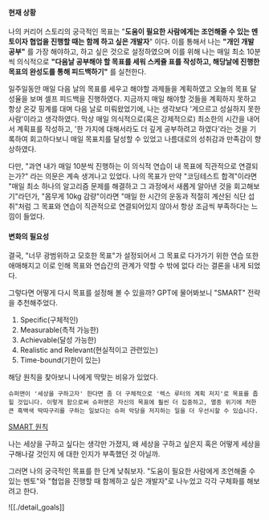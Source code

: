 
#### 현재 상황

나의 커리어 스토리의 궁극적인 목표는 "**도움이 필요한 사람에게는 조언해줄 수 있는 멘토이자 협업을 진행할 때는 함께 하고 싶은 개발자**" 이다. 이를 통해서 나는 **"개인 개발 공부"** 를 가장 해야하고, 하고 싶은 것으로 설정하였으며 이를 위해 나는 매일 최소 10분씩 의식적으로 **"다음날 공부해야 할 목표를 세워 스케쥴 표를 작성하고, 해당날에 진행한 목표의 완성도를 통해 피드백하기"** 를 실천한다.

일주일동안 매일 다음 날의 목표를 세우고 해야할 과제들을 계획하였고 오늘의 목표 달성율을 보며 셀프 피드백을 진행하였다. 지금까지 매일 해야할 것들을 계획하지 못하고 항상 온갖 핑계를 대며 다음 날로 미뤄왔었기에, 나는 생각보다 '게으르고 성실하지 못한 사람'이라고 생각하였다. 막상 매일 의식적으로(혹은 강제적으로) 최소한의 시간을 내어서 계획표를 작성하고, '한 가지에 대해서라도 더 깊게 공부하려고 하였다'라는 것을 기록하여 회고하다보니 매일 목표치를 달성할 수 있었고 나름대로의 성취감과 만족감이 향상하였다. 

다만, "과연 내가 매일 10분씩 진행하는 이 의식적 연습이 내 목표에 직관적으로 연결되는가?" 라는 의문은 계속 생겨나고 있었다. 나의 목표가 만약 "코딩테스트 합격"이라면 "매일 최소 하나의 알고리즘 문제를 해결하고 그 과정에서 새롭게 알아낸 것을 회고해보기"라던가, "몸무게 10kg 감량"이라면 "매일 한 시간의 운동과 적절히 계산된 식단 섭취"처럼 그 목표와 연습이 직관적으로 연결되어있지 않아서 항상 조금씩 부족하다는 느낌이 들었다.

#### 변화의 필요성

결국, "너무 광범위하고 모호한 목표"가 설정되어서 그 목표로 다가가기 위한 연습 또한 애매해지고 이로 인해 목표와 연습간의 관계가 약할 수 밖에 없다 라는 결론을 내게 되었다. 

그렇다면 어떻게 다시 목표를 설정해 볼 수 있을까? GPT에 물어봐보니 "SMART" 전략을 추천해주었다.

1. Specific(구체적인)
2. Measurable(측적 가능한)
3. Achievable(달성 가능한)
4. Realistic and Relevant(현실적이고 관련있는)
5. Time-bound(기한이 있는)

해당 원칙을 찾아보니 나에게 딱맞는 비유가 있었다.

```
슈퍼맨이 '세상을 구하고자' 한다면 좀 더 구체적으로 '렉스 루터의 계획 저지'로 목표를 좁힐 것입니다. 이렇게 함으로써 슈퍼맨은 자신의 목표에 훨씬 더 집중하고, 멸종 위기에 처한 큰 흑백색 딱따구리를 구하는 일보다는 슈퍼 악당을 저지하는 일을 더 우선시할 수 있습니다.
```
[SMART 원칙](https://www.tableau.com/ko-kr/learn/articles/smart-goals-criteria)

나는 세상을 구하고 싶다는 생각만 가졌지, 왜 세상을 구하고 싶은지 혹은 어떻게 세상을 구해나갈 것인지 에 대한 인지가 부족했던 것 아닐까.

그러면 나의 궁극적인 목표를 한 단계 낮춰보자. "도움이 필요한 사람에게 조언해줄 수 있는 멘토"와 "협업을 진행할 때 함께하고 싶은 개발자"로 나누었고 각각 구체화를 해보려고 한다.

![[./detail_goals]]
